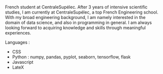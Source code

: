 French student at CentraleSupélec. After 3 years of intensive scientific studies, I am currently at CentraleSupélec, a top French Engineering school. With my broad engineering background, I am namely interested in the domain of data science, and also in programming in general. I am always looking forward to acquiring knowledge and skills through meaningful experiences.

Languages : 
* CSS
* Python : numpy, pandas, pyplot, seaborn, tensorflow, flask 
* Javascript
* LateX

<!---
benjamrio/benjamrio is a ✨ special ✨ repository because its `README.md` (this file) appears on your GitHub profile.
You can click the Preview link to take a look at your changes.
--->
